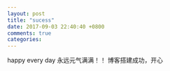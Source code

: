 ```yaml
---
layout: post
title: "sucess"
date: 2017-09-03 22:40:40 +0800
comments: true
categories: 
---
```


happy every day
永远元气满满！！
博客搭建成功，开心